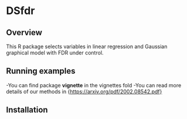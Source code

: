# DSfdr
## Overview
This R package selects variables in linear regression and Gaussian graphical model with FDR under control.

## Running examples
-You can find package **vignette** in the vignettes fold
-You can read more details of our methods in {https://arxiv.org/pdf/2002.08542.pdf}

## Installation

